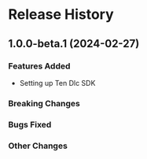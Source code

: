 # Release History

##  1.0.0-beta.1 (2024-02-27)

### Features Added
- Setting up Ten Dlc SDK

### Breaking Changes

### Bugs Fixed


### Other Changes

